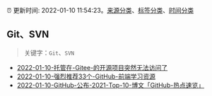 :alarm_clock: 更新时间: 2022-01-10 11:54:23。[来源分类](../README.md)、[标签分类](../TAGS.md)、[时间分类](../TIMELINE.md)

## Git、SVN


> 关键字：`Git`、`SVN`



- [2022-01-10-托管在-Gitee-的开源项目突然无法访问了](https://www.v2ex.com/t/827403) 
- [2022-01-10-强烈推荐33个-GitHub-前端学习资源](https://toutiao.io/k/nr6ok91) 
- [2022-01-10-GitHub-公布-2021-Top-10-博文「GitHub-热点速览」](https://toutiao.io/k/82iiymn) 
